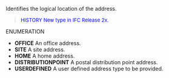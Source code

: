 ﻿Identifies the logical location of the address.

> <font size="-1" color="#0000FF">HISTORY New type in IFC Release 2x.
</font>

ENUMERATION

* **OFFICE** An office address.
* **SITE** A site address.
* **HOME** A home address.
* **DISTRIBUTIONPOINT** A postal distribution point address.
* **USERDEFINED** A user defined address type to be provided.